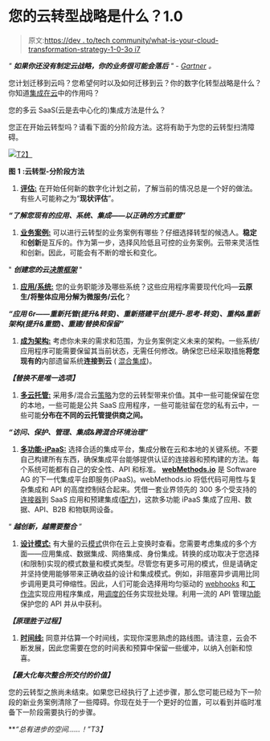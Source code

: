 # 您的云转型战略是什么？1.0

> 原文:[https://dev . to/tech community/what-is-your-cloud-transformation-strategy-1-0-3o i7](https://dev.to/techcommunity/what-is-your-cloud-transformation-strategy-1-0-3oi7)

*" **如果你还没有制定云战略，你的业务很可能会落后** " - [Gartner](https://www.gartner.com/smarterwithgartner/6-steps-for-planning-a-cloud-strategy/) 。*

您计划迁移到云吗？您希望何时以及如何迁移到云？你的数字化转型战略是什么？你知道[集成在云](http://techcommunity.softwareag.com/pwiki/-/wiki/Main/Integration%20and%20Cloud%20Computing)中的作用吗？

您的多云 SaaS(云是去中心化的)集成方法是什么？

您正在开始云转型吗？请看下面的分阶段方法。这将有助于为您的云转型扫清障碍。

[![](../Images/c1faf25ac39a4db66c1fd5e44c50612c.png)T2】](https://res.cloudinary.com/practicaldev/image/fetch/s--6ddrnH8U--/c_limit%2Cf_auto%2Cfl_progressive%2Cq_auto%2Cw_880/http://techcommunity.softwareag.com/documents/207589/10714104/Cloud_Transformation.jpg/4ba168ba-404f-4303-9a80-5ebeb97ef31b%3Ft%3D1566553033312)

**图** **1** **:云转型-分阶段方法**

1.  **<u>评估:</u>** 在开始任何新的数字化计划之前，了解当前的情况总是一个好的做法。有些人可能称之为“**现状评估**”。

***“了解您现有的应用、系统、集成——以正确的方式重塑”***

1.  **<u>业务案例:</u>** 可以进行云转型的业务案例有哪些？仔细选择转型的候选人。**稳定**和**创新**是互斥的。作为第一步，选择风险低且可控的业务案例。云带来灵活性和创新。因此，可能会有不断的增长和变化。

" ***创建您的云[决策框架](https://www.gartner.com/smarterwithgartner/cloud-decision-framework/)*** "

1.  **<u>应用/系统:</u>** 您的业务职能涉及哪些系统？这些应用程序需要现代化吗—**云原生/将整体应用分解为微服务/云化**？

***“应用 6r——重新托管(提升&转变)、重新搭建平台(提升-思考-转变)、重构&重新架构(提升&重塑)、重建/替换和保留”***

1.  **<u>成为架构:</u>** 考虑你未来的需求和范围，为业务案例定义未来的架构。一些系统/应用程序可能需要保留其当前状态，无需任何修改。确保您已经采取措施**将您现有的**内部遗留系统**连接到云** ( [混合集成](https://www.softwareag.com/corporate/products/webmethods_integration/hybrid_integration/default.html))。

***【替换不是唯一选项】***

1.  **<u>多云托管:</u>** 采用多/混合云[策略](https://blogs.flexera.com/cloud/cloud-industry-insights/cloud-computing-trends-2019-state-of-the-cloud-survey/#Multi-Cloud%20Is%20the%20Preferred%20Strategy%20Among%20Enterprises)为您的云转型带来价值。其中一些可能保留在您的本地，一些可能是公共 SaaS 应用程序，一些可能驻留在您的私有云中，一些可能**分布在不同的云托管提供商之间。**

***“访问、保护、管理、集成&跨混合环境治理”***

1.  **<u>多功能-iPaaS:</u>** 选择合适的集成平台，集成分散在云和本地的关键系统。不要自己构建所有东西，确保集成平台能够提供认证的连接器和预构建的方法。每个系统可能都有自己的安全性、API 和标准。 **[webMethods.io](http://techcommunity.softwareag.com/web/guest/techniques-blog/-/blogs/announcing-webmethods-io)** 是 Software AG 的下一代集成平台即服务(iPaaS)。webMethods.io 将低代码可用性与复杂集成和 API 的高度控制结合起来。凭借一套业界领先的 300 多个受支持的[连接器](https://docs.webmethods.io/connectors)到 SaaS 应用和预建集成([配方](https://docs.webmethods.io/workflow-building-blocks#recipes))，这款多功能 iPaaS 集成了应用、数据、API、B2B 和物联网设备。

“ ***越创新，越需要整合*** ”

1.  **<u>设计模式:</u>** 有大量的云[模式](https://patterns.arcitura.com/cloud-computing-patterns)供你在云上变换时查看。您需要考虑集成的多个方面——应用集成、数据集成、网络集成、身份集成。转换的成功取决于您选择(和限制)实现的模式数量和模式类型。尽管您有更多可用的模式，但是请确定并坚持使用能够带来正确收益的设计和集成模式。例如，非阻塞异步调用比同步调用更具可伸缩性。因此，人们可能会选择用均匀驱动的 [webhooks](https://docs.webmethods.io/developer-guide/webhook#what-is-a-webhook) 和[工作流](https://docs.webmethods.io/workflow-building-blocks/creating-first-workflow#step-1-select-or-add-project)实现应用程序集成，用[调度的](https://srikanthsag.int-aws-us.webmethods.io/integration/il-help/wmio/index.html#page/integration-cloud-onlinehelp/IL_IntegrationDetailsScrn.html)任务实现批处理。利用一流的 API 管理[功能](https://srikanthsag.gateway.webmethodscloud.com/apigatewayui/help/index.html#page/api-gateway-ca-onlinehelp%2Fgtw_manage_packages.html%23)保护您的 API 并从中获利。

***【原理胜于过程】***

1.  **<u>时间线:</u>** 同意并估算一个时间线，实现你深思熟虑的路线图。请注意，云会不断发展，因此您需要在您的时间表和预算中保留一些缓冲，以纳入创新和惊喜。

***【最大化每次整合所交付的价值】***

您的云转型之旅尚未结束。如果您已经执行了上述步骤，那么您可能已经为下一阶段的新业务案例清除了一些障碍。你现在处于一个更好的位置，可以看到并临时准备下一阶段需要执行的步骤。

***“总有进步的空间……！”*T3】**